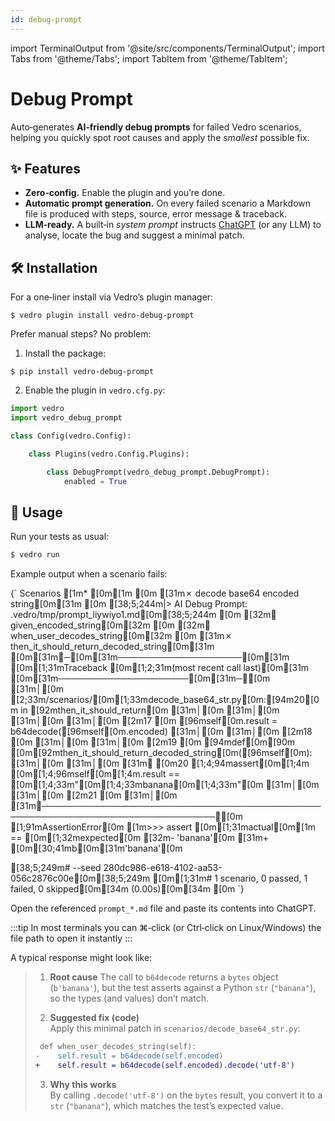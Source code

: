 ```yaml
---
id: debug-prompt
---
```


import TerminalOutput from '@site/src/components/TerminalOutput';
import Tabs from '@theme/Tabs';
import TabItem from '@theme/TabItem';

# Debug Prompt

Auto‑generates **AI‑friendly debug prompts** for failed Vedro scenarios, helping you quickly spot root causes and apply the *smallest* possible fix.

## ✨ Features

- **Zero‑config.** Enable the plugin and you’re done.
- **Automatic prompt generation.** On every failed scenario a Markdown file is produced with steps, source, error message & traceback.
- **LLM‑ready.** A built‑in *system prompt* instructs [ChatGPT](https://chatgpt.com) (or any LLM) to analyse, locate the bug and suggest a minimal patch.

## 🛠 Installation

<Tabs>
  <TabItem value="quick" label="Quick" default>

For a one‑liner install via Vedro’s plugin manager:

```shell
$ vedro plugin install vedro-debug-prompt
```

  </TabItem>
  <TabItem value="manual" label="Manual">

Prefer manual steps? No problem:

1. Install the package:

```shell
$ pip install vedro-debug-prompt
```

2. Enable the plugin in `vedro.cfg.py`:

```python
import vedro
import vedro_debug_prompt

class Config(vedro.Config):

    class Plugins(vedro.Config.Plugins):

        class DebugPrompt(vedro_debug_prompt.DebugPrompt):
            enabled = True
```

  </TabItem>
</Tabs>

## 🚀 Usage

Run your tests as usual:

```sh
$ vedro run
```

Example output when a scenario fails:

<TerminalOutput>
{`
Scenarios
[1m* [0m[1m
[0m [31m✗ decode base64 encoded string[0m[31m
[0m   [38;5;244m|> AI Debug Prompt: .vedro/tmp/prompt_liywiyo1.md[0m[38;5;244m
[0m   [32m✔ given_encoded_string[0m[32m
[0m   [32m✔ when_user_decodes_string[0m[32m
[0m   [31m✗ then_it_should_return_decoded_string[0m[31m
[0m[31m╭─[0m[31m────────────────────[0m[31m [0m[1;31mTraceback [0m[1;2;31m(most recent call last)[0m[31m [0m[31m─────────────────────[0m[31m─╮[0m
[31m│[0m [2;33m/scenarios/[0m[1;33mdecode_base64_str.py[0m:[94m20[0m in [92mthen_it_should_return[0m                  [31m│[0m
[31m│[0m                                                                              [31m│[0m
[31m│[0m   [2m17 [0m        [96mself[0m.result = b64decode([96mself[0m.encoded)                           [31m│[0m
[31m│[0m   [2m18 [0m                                                                        [31m│[0m
[31m│[0m   [2m19 [0m    [94mdef[0m[90m [0m[92mthen_it_should_return_decoded_string[0m([96mself[0m):                     [31m│[0m
[31m│[0m [31m❱ [0m20         [1;4;94massert[0m[1;4m [0m[1;4;96mself[0m[1;4m.result == [0m[1;4;33m"[0m[1;4;33mbanana[0m[1;4;33m"[0m                                  [31m│[0m
[31m│[0m   [2m21 [0m                                                                        [31m│[0m
[31m╰──────────────────────────────────────────────────────────────────────────────╯[0m
[1;91mAssertionError[0m
[1m>>> assert [0m[1;31mactual[0m[1m == [0m[1;32mexpected[0m
    [32m- 'banana'[0m 
    [31m+ [0m[30;41mb[0m[31m'banana'[0m 
 
 
[38;5;249m# --seed 280dc986-e618-4102-aa53-056c2876c00e[0m[38;5;249m
[0m[1;31m# 1 scenario, 0 passed, 1 failed, 0 skipped[0m[34m (0.00s)[0m[34m
[0m
`}
</TerminalOutput>


Open the referenced `prompt_*.md` file and paste its contents into ChatGPT.

:::tip
In most terminals you can ⌘‑click (or Ctrl‑click on Linux/Windows) the file path to open it instantly
:::

A typical response might look like:

>1. **Root cause**
>   The call to `b64decode` returns a `bytes` object (`b'banana'`), but the test asserts against a Python `str` (`"banana"`), so the types (and values) don’t match.
>
>2. **Suggested fix (code)**  
>   Apply this minimal patch in `scenarios/decode_base64_str.py`:
>
>   ```diff
>    def when_user_decodes_string(self):
>   -    self.result = b64decode(self.encoded)
>   +    self.result = b64decode(self.encoded).decode('utf-8')
>   ```
>
>3. **Why this works**  
>   By calling `.decode('utf-8')` on the `bytes` result, you convert it to a `str` (`"banana"`), which matches the test’s expected value.
